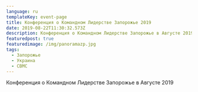 ```yaml
---
language: ru
templateKey: event-page
title: Конференция о Командном Лидерстве Запорожье 2019
date: 2019-08-22T11:30:32.573Z
description: Конференция о Командном Лидерстве Запорожье в Августе 2019
featuredpost: true
featuredimage: /img/panoramazp.jpg
tags:
  - Запорожье
  - Украина
  - CBMC
---
```


Конференция о Командном Лидерстве Запорожье в Августе 2019

